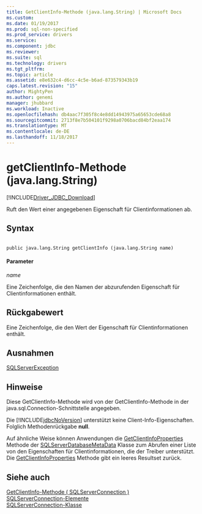 ```yaml
---
title: GetClientInfo-Methode (java.lang.String) | Microsoft Docs
ms.custom: 
ms.date: 01/19/2017
ms.prod: sql-non-specified
ms.prod_service: drivers
ms.service: 
ms.component: jdbc
ms.reviewer: 
ms.suite: sql
ms.technology: drivers
ms.tgt_pltfrm: 
ms.topic: article
ms.assetid: e8e632c4-d6cc-4c5e-b6ad-873579343b19
caps.latest.revision: "15"
author: MightyPen
ms.author: genemi
manager: jhubbard
ms.workload: Inactive
ms.openlocfilehash: db4aac7f305f8c4e8dd14943975a65653cde68a8
ms.sourcegitcommit: 2713f8e7b504101f9298a0706bacd84bf2eaa174
ms.translationtype: MT
ms.contentlocale: de-DE
ms.lasthandoff: 11/18/2017
---
```

# <a name="getclientinfo-method-javalangstring"></a>getClientInfo-Methode (java.lang.String)
[!INCLUDE[Driver_JDBC_Download](../../../includes/driver_jdbc_download.md)]

  Ruft den Wert einer angegebenen Eigenschaft für Clientinformationen ab.  
  
## <a name="syntax"></a>Syntax  
  
```  
  
public java.lang.String getClientInfo (java.lang.String name)  
```  
  
#### <a name="parameters"></a>Parameter  
 *name*  
  
 Eine Zeichenfolge, die den Namen der abzurufenden Eigenschaft für Clientinformationen enthält.  
  
## <a name="return-value"></a>Rückgabewert  
 Eine Zeichenfolge, die den Wert der Eigenschaft für Clientinformationen enthält.  
  
## <a name="exceptions"></a>Ausnahmen  
 [SQLServerException](../../../connect/jdbc/reference/sqlserverexception-class.md)  
  
## <a name="remarks"></a>Hinweise  
 Diese GetClientInfo-Methode wird von der GetClientInfo-Methode in der java.sql.Connection-Schnittstelle angegeben.  
  
 Die [!INCLUDE[jdbcNoVersion](../../../includes/jdbcnoversion_md.md)] unterstützt keine Client-Info-Eigenschaften. Folglich Methodenrückgabe **null**.  
  
 Auf ähnliche Weise können Anwendungen die [GetClientInfoProperties](../../../connect/jdbc/reference/getclientinfoproperties-method-sqlserverdatabasemetadata.md) Methode der [SQLServerDatabaseMetaData](../../../connect/jdbc/reference/sqlserverdatabasemetadata-class.md) Klasse zum Abrufen einer Liste von den Eigenschaften für Clientinformationen, die der Treiber unterstützt. Die [GetClientInfoProperties](../../../connect/jdbc/reference/getclientinfoproperties-method-sqlserverdatabasemetadata.md) Methode gibt ein leeres Resultset zurück.  
  
## <a name="see-also"></a>Siehe auch  
 [GetClientInfo-Methode &#40; SQLServerConnection &#41;](../../../connect/jdbc/reference/getclientinfo-method-sqlserverconnection.md)   
 [SQLServerConnection-Elemente](../../../connect/jdbc/reference/sqlserverconnection-members.md)   
 [SQLServerConnection-Klasse](../../../connect/jdbc/reference/sqlserverconnection-class.md)  
  
  
